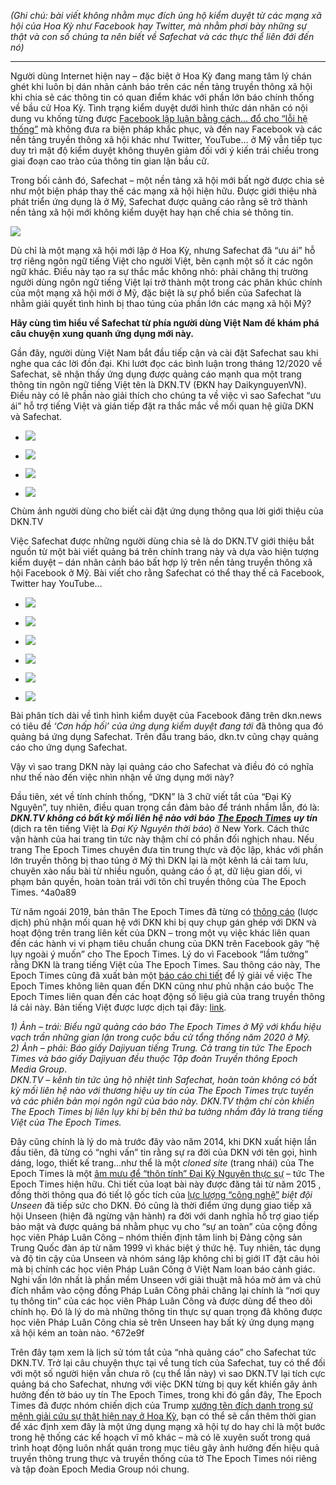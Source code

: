 _(Ghi chú: bài viết không nhằm mục đích ủng hộ kiểm duyệt từ các mạng xã hội của Hoa Kỳ như Facebook hay Twitter, mà nhằm phơi bày những sự thật và con số chúng ta nên biết về Safechat và các thực thể liên đới đến nó)_

___

Người dùng Internet hiện nay – đặc biệt ở Hoa Kỳ đang mang tâm lý chán ghét khi luôn bị dán nhãn cảnh báo trên các nền tảng truyền thông xã hội khi chia sẻ các thông tin có quan điểm khác với phần lớn báo chính thống về bầu cử Hoa Kỳ. Tình trạng kiểm duyệt dưới hình thức dán nhãn có nội dung vu khống từng được [Facebook lập luận bằng cách… đổ cho “lỗi hệ thống”](https://www.facebook.com/1983592535208525/posts/2856149747952795/) mà không đưa ra biện pháp khắc phục, và đến nay Facebook và các nền tảng truyền thông xã hội khác như Twitter, YouTube… ở Mỹ vẫn tiếp tục duy trì mật độ kiểm duyệt không thuyên giảm đối với ý kiến trái chiều trong giai đoạn cao trào của thông tin gian lận bầu cử.

Trong bối cảnh đó, Safechat – một nền tảng xã hội mới bất ngờ được chia sẻ như một biện pháp thay thế các mạng xã hội hiện hữu. Được giới thiệu nhà phát triển ứng dụng là ở Mỹ, Safechat được quảng cáo rằng sẽ trở thành nền tảng xã hội mới không kiểm duyệt hay hạn chế chia sẻ thông tin.

![](https://nguyenthienha.files.wordpress.com/2020/12/screenshot_20201226-001659_facebook.jpg?w=544)

Dù chỉ là một mạng xã hội mới lập ở Hoa Kỳ, nhưng Safechat đã “ưu ái” hỗ trợ riêng ngôn ngữ tiếng Việt cho người Việt, bên cạnh một số ít các ngôn ngữ khác. Điều này tạo ra sự thắc mắc không nhỏ: phải chăng thị trường người dùng ngôn ngữ tiếng Việt lại trở thành một trong các phân khúc chính của một mạng xã hội mới ở Mỹ, đặc biệt là sự phổ biến của Safechat là nhằm giải quyết tình hình bị thao túng của phần lớn các mạng xã hội Mỹ?

**Hãy cùng tìm hiểu về Safechat từ phía người dùng Việt Nam để khám phá câu chuyện xung quanh ứng dụng mới này.**

Gần đây, người dùng Việt Nam bắt đầu tiếp cận và cài đặt Safechat sau khi nghe qua các lời đồn đại. Khi lướt đọc các bình luận trong tháng 12/2020 về Safechat, sẽ nhận thấy ứng dụng được quảng cáo mạnh qua một trang thông tin ngôn ngữ tiếng Việt tên là DKN.TV (ĐKN hay DaikynguyenVN). Điều này có lẽ phần nào giải thích cho chúng ta về việc vì sao Safechat “ưu ái” hỗ trợ tiếng Việt và gián tiếp đặt ra thắc mắc về mối quan hệ giữa DKN và Safechat.

-   ![](https://nguyenthienha.files.wordpress.com/2020/12/20201226_211805.jpg)
    
-   ![](https://nguyenthienha.files.wordpress.com/2020/12/20201226_211832.jpg)
    
-   ![](https://nguyenthienha.files.wordpress.com/2020/12/20201226_211645.jpg)
    
-   ![](https://nguyenthienha.files.wordpress.com/2020/12/20201226_211726.jpg)
    

Chùm ảnh người dùng cho biết cài đặt ứng dụng thông qua lời giới thiệu của DKN.TV

Việc Safechat được những người dùng chia sẻ là do DKN.TV giới thiệu bắt nguồn từ một bài viết quảng bá trên chính trang này và dựa vào hiện tượng kiểm duyệt – dán nhãn cảnh báo bất hợp lý trên nền tảng truyền thông xã hội Facebook ở Mỹ. Bài viết cho rằng Safechat có thể thay thế cả Facebook, Twitter hay YouTube…

-   ![](https://nguyenthienha.files.wordpress.com/2020/12/20201226_210619.jpg)
    
-   ![](https://nguyenthienha.files.wordpress.com/2020/12/20201226_210641.jpg)
    
-   ![](https://nguyenthienha.files.wordpress.com/2020/12/20201226_210719.jpg)
    
-   ![](https://nguyenthienha.files.wordpress.com/2020/12/20201226_210747.jpg)
    
-   ![](https://nguyenthienha.files.wordpress.com/2020/12/20201226_211424.jpg)
    
-   ![](https://nguyenthienha.files.wordpress.com/2020/12/20201226_211457.jpg)
    

Bài phân tích dài về tình hình kiểm duyệt của Facebook đăng trên dkn.news có tiêu đề _‘Cơn hấp hối’ của ứng dụng kiểm duyệt đang tới_ đã thông qua đó quảng bá ứng dụng Safechat. Trên đầu trang báo, dkn.tv cũng chạy quảng cáo cho ứng dụng Safechat.

Vậy vì sao trang DKN này lại quảng cáo cho Safechat và điều đó có nghĩa như thế nào đến việc nhìn nhận về ứng dụng mới này?

Đầu tiên, xét về tính chính thống, “DKN” là 3 chữ viết tắt của “Đại Kỷ Nguyên”, tuy nhiên, điều quan trọng cần đảm bảo để tránh nhầm lẫn, đó là: _**DKN.TV không có bất kỳ mối liên hệ nào với báo**_ _**[The Epoch Times](https://www.facebook.com/1983592535208525/posts/2856149747952795/)**_ _**uy tín**_ (dịch ra tên tiếng Việt là _Đại Kỷ Nguyên thời báo_) ở New York. Cách thức vận hành của hai trang tin tức này thậm chí có phần đối nghịch nhau. Nếu trang The Epoch Times chuyên đưa tin trung thực và độc lập, khác với phần lớn truyền thông bị thao túng ở Mỹ thì DKN lại là một kênh lá cải tam lưu, chuyên xào nấu bài từ nhiều nguồn, quảng cáo ồ ạt, dữ liệu gian dối, vi phạm bản quyền, hoàn toàn trái với tôn chỉ truyền thông của The Epoch Times. ^4a0a89

Từ năm ngoái 2019, bản thân The Epoch Times đã từng có [thông cáo](https://nguyenthienha.wordpress.com/2019/12/23/facebook-da-mac-sai-sot-do-tin-theo-truyen-thong-canh-ta-phuc-vu-dang-cong-san-trung-quoc/) (lược dịch) phủ nhận mối quan hệ với DKN khi bị quy chụp gán ghép với DKN và hoạt động trên trang liên kết của DKN – trong một vụ việc khác liên quan đến các hành vi vi phạm tiêu chuẩn chung của DKN trên Facebook gây “hệ lụy ngoài ý muốn” cho The Epoch Times. Lý do vì Facebook “lầm tưởng” rằng DKN là trang tiếng Việt của The Epoch Times. Sau thông cáo này, The Epoch Times cũng đã xuất bản một [báo cáo chi tiết](https://m.theepochtimes.com/facebook-smears-epoch-media-group-with-false-claim-of-linkage-to-the-bl_3183172.html) để lý giải về việc The Epoch Times không liên quan đến DKN cũng như phủ nhận cáo buộc The Epoch Times liên quan đến các hoạt động số liệu giả của trang truyền thông lá cải này. Bản tiếng Việt được lược dịch tại đây: [link](https://www.ntdvn.com/the-gioi/tap-doan-truyen-thong-epoch-phan-doi-tuyen-bo-sai-cua-facebook-ve-viec-tap-doan-co-lien-ket-voi-bl-5950.html).

_1) Ảnh – trái: Biểu ngữ quảng cáo báo The Epoch Times ở Mỹ với khẩu hiệu vạch trần những gian lận trong cuộc bầu cử tổng thống năm 2020 ở Mỹ._  
_2) Ảnh – phải: Báo giấy Dajiyuan tiếng Trung. Cả trang tin tức The Epoch Times và báo giấy Dajiyuan đều thuộc Tập đoàn Truyền thông Epoch Media Group_.  
_DKN.TV – kênh tin tức ủng hộ nhiệt tình Safechat, hoàn toàn không có bất kỳ mối liên hệ nào với thương hiệu uy tín của The Epoch Times trực tuyến và các phiên bản mọi ngôn ngữ của báo này. DKN.TV thậm chí còn khiến The Epoch Times bị liên lụy khi bị bên thứ ba tưởng nhầm đây là trang tiếng Việt của The Epoch Times._

Đây cũng chính là lý do mà trước đây vào năm 2014, khi DKN xuất hiện lần đầu tiên, đã từng có “nghi vấn” tin rằng sự ra đời của DKN với tên gọi, hình dáng, logo, thiết kế trang…như thể là một _cloned site_ (trang nhái) của The Epoch Times là một [âm mưu để “thôn tính” Đại Kỷ Nguyên thực sự](https://sirenwarning.wordpress.com/blog/) – tức The Epoch Times hiện hữu. Chi tiết của loạt bài này được đăng tải từ năm 2015 , đồng thời thông qua đó tiết lộ gốc tích của [lực lượng “công nghệ”](https://sirenwarning.wordpress.com/category/biet-doi-unseen/) _biệt đội Unseen_ đã tiếp sức cho DKN. Đó cũng là thời điểm ứng dụng giao tiếp xã hội Unseen (hiện đã ngừng vận hành) ra đời với danh nghĩa hỗ trợ giao tiếp bảo mật và được quảng bá nhằm phục vụ cho “sự an toàn” của cộng đồng học viên Pháp Luân Công – nhóm thiền định tâm linh bị Đảng cộng sản Trung Quốc đàn áp từ năm 1999 vì khác biệt ý thức hệ. Tuy nhiên, tác dụng và độ tin cậy của Unseen và nhóm sáng lập không chỉ bị giới IT đặt câu hỏi mà bị chính các học viên Pháp Luân Công ở Việt Nam loan báo cảnh giác. Nghi vấn lớn nhất là phần mềm Unseen với giải thuật mã hóa mờ ám và chủ đích nhắm vào cộng đồng Pháp Luân Công phải chăng lại chính là “nơi quy tụ thông tin” của các học viên Pháp Luân Công và được dùng để theo dõi chính họ. Đó là lý do mà những thông tin thực sự quan trọng đã không được học viên Pháp Luân Công chia sẻ trên Unseen hay bất kỳ ứng dụng mạng xã hội kém an toàn nào. ^672e9f

Trên đây tạm xem là lịch sử tóm tắt của “nhà quảng cáo” cho Safechat tức DKN.TV. Trở lại câu chuyện thực tại về tung tích của Safechat, tuy có thể đối với một số người hiện vẫn chưa rõ (cụ thể lần này) vì sao DKN.TV lại tích cực quảng bá cho Safechat, nhưng với việc DKN từng bị quy kết khiến gây ảnh hưởng đến tờ báo uy tín The Epoch Times, trong khi đó gần đây, The Epoch Times đã được nhóm chiến dịch của Trump [xướng tên đích danh trong sứ mệnh giải cứu sự thật hiện nay ở Hoa Kỳ](https://twitter.com/realDonaldTrump/status/1341948764068704256?s=20), bạn có thể sẽ cần thêm thời gian để xác định xem đây là một ứng dụng mạng xã hội tự do hay chỉ là một bước trong hệ thống các kế hoạch vĩ mô khác – mà có lẽ xuyên suốt trong quá trình hoạt động luôn nhất quán trong mục tiêu gây ảnh hưởng đến hiệu quả truyền thông trung thực và truyền thống của tờ The Epoch Times nói riêng và tập đoàn Epoch Media Group nói chung.